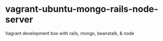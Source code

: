 vagrant-ubuntu-mongo-rails-node-server
======================================

Vagrant development box with rails, mongo, beanstalk, &amp; node
